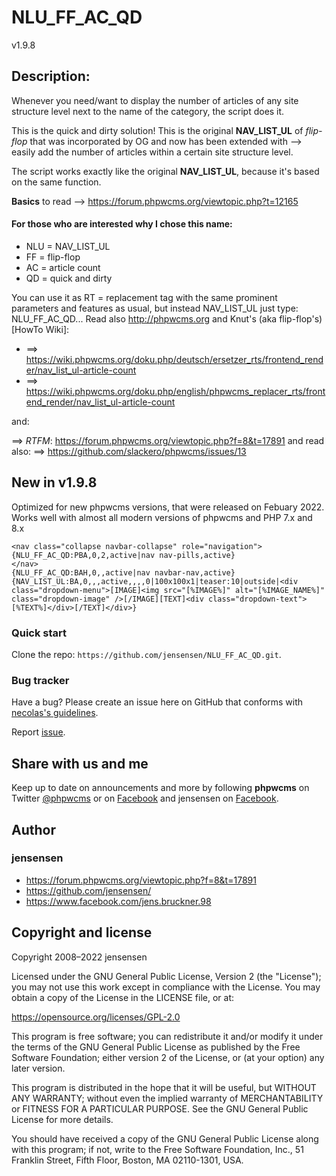 # NLU_FF_AC_QD #
v1.9.8

## Description: ##
Whenever you need/want to display the number of articles of any site structure level next to the name of the category, the script does it.

This is the quick and dirty solution! This is the original **NAV_LIST_UL** of *flip-flop* that was incorporated by OG and now has been extended with --> easily add the number of articles within a certain site structure level.

The script works exactly like the original **NAV_LIST_UL**, because it's based on the same function.

**Basics** to read --> https://forum.phpwcms.org/viewtopic.php?t=12165

#### For those who are interested why I chose this name: ####
* NLU = NAV_LIST_UL
* FF = flip-flop
* AC = article count
* QD = quick and dirty

You can use it as RT = replacement tag  with the same prominent parameters and features as usual, but instead NAV_LIST_UL just type: NLU_FF_AC_QD... Read also <http://phpwcms.org> and Knut's (aka flip-flop's) [HowTo Wiki]:

* ==> https://wiki.phpwcms.org/doku.php/deutsch/ersetzer_rts/frontend_render/nav_list_ul-article-count
* ==> https://wiki.phpwcms.org/doku.php/english/phpwcms_replacer_rts/frontend_render/nav_list_ul-article-count

and:

==> _RTFM_: https://forum.phpwcms.org/viewtopic.php?f=8&t=17891 and read also:
==> https://github.com/slackero/phpwcms/issues/13

## New in v1.9.8 ##
Optimized for new phpwcms versions, that were released on Febuary 2022.
Works well with almost all modern versions of phpwcms and PHP 7.x and 8.x

```
<nav class="collapse navbar-collapse" role="navigation">
{NLU_FF_AC_QD:PBA,0,2,active|nav nav-pills,active}
</nav>
{NLU_FF_AC_QD:BAH,0,,active|nav navbar-nav,active}
{NAV_LIST_UL:BA,0,,,active,,,,0|100x100x1|teaser:10|outside|<div class="dropdown-menu">[IMAGE]<img src="[%IMAGE%]" alt="[%IMAGE_NAME%]" class="dropdown-image" />[/IMAGE][TEXT]<div class="dropdown-text">[%TEXT%]</div>[/TEXT]</div>}
```

### Quick start ###
Clone the repo: `https://github.com/jensensen/NLU_FF_AC_QD.git`.

### Bug tracker ###
Have a bug? Please create an issue here on GitHub that conforms with [necolas's guidelines](https://github.com/necolas/issue-guidelines).

Report [issue](https://github.com/jensensen/NLU_FF_AC_QD/issues).

Share with us and me
-------------

Keep up to date on announcements and more by following **phpwcms** on Twitter [@phpwcms](https://twitter.com/phpwcms) or on [Facebook](https://www.facebook.com/pages/phpwcms/162275020999) and jensensen on [Facebook](https://www.facebook.com/jens.bruckner.98).


Author
------

### jensensen ###
* <https://forum.phpwcms.org/viewtopic.php?f=8&t=17891>
* <https://github.com/jensensen/>
* <https://www.facebook.com/jens.bruckner.98>

Copyright and license
---------------------

Copyright 2008–2022 jensensen

Licensed under the GNU General Public License, Version 2 (the "License"); 
you may not use this work except in compliance with the License. 
You may obtain a copy of the License in the LICENSE file, or at:

   <https://opensource.org/licenses/GPL-2.0>

This program is free software; you can redistribute it and/or
modify it under the terms of the GNU General Public License
as published by the Free Software Foundation; either version 2
of the License, or (at your option) any later version.

This program is distributed in the hope that it will be useful,
but WITHOUT ANY WARRANTY; without even the implied warranty of
MERCHANTABILITY or FITNESS FOR A PARTICULAR PURPOSE. See the
GNU General Public License for more details.

You should have received a copy of the GNU General Public License
along with this program; if not, write to the
    Free Software Foundation, Inc.,
    51 Franklin Street, Fifth Floor, Boston,
    MA 02110-1301, USA.

